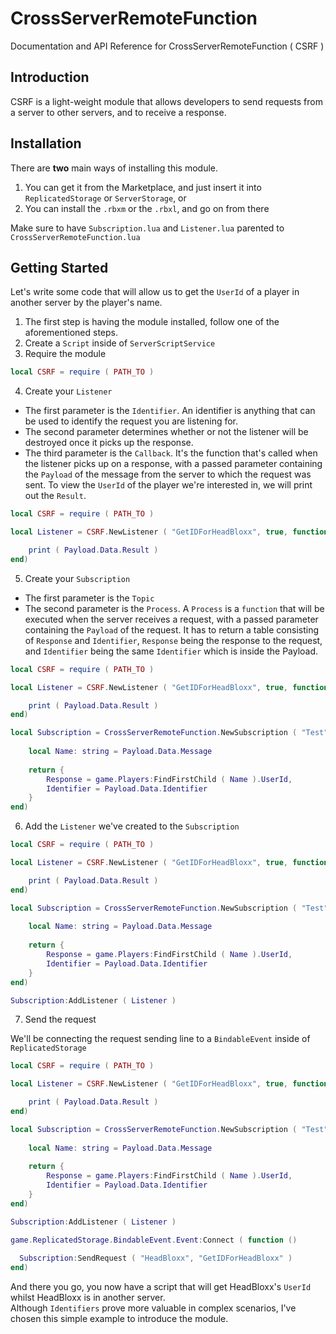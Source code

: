 # CrossServerRemoteFunction
Documentation and API Reference for CrossServerRemoteFunction ( CSRF )

## Introduction

CSRF is a light-weight module that allows developers to send requests from a server to other servers, and to receive a response.

## Installation

There are __two__ main ways of installing this module.
1. You can get it from the Marketplace, and just insert it into ``ReplicatedStorage`` or ``ServerStorage``, or
2. You can install the ``.rbxm`` or the ``.rbxl``, and go on from there

Make sure to have ``Subscription.lua`` and ``Listener.lua`` parented to ``CrossServerRemoteFunction.lua``

## Getting Started

Let's write some code that will allow us to get the ``UserId`` of a player in another server by the player's name.

1. The first step is having the module installed, follow one of the aforementioned steps.
2. Create a ``Script`` inside of ``ServerScriptService``
3. Require the module
```lua
local CSRF = require ( PATH_TO )
``` 
4. Create your ``Listener``

- The first parameter is the ``Identifier``. An identifier is anything that can be used to identify the request you are listening for.</br>
- The second parameter determines whether or not the listener will be destroyed once it picks up the response.</br>
- The third parameter is the ``Callback``. It's the function that's called when the listener picks up on a response, with a passed parameter containing the ``Payload`` of the message from the server to which the request was sent. To view the ``UserId`` of the player we're interested in, we will print out the ``Result``.
```lua
local CSRF = require ( PATH_TO )

local Listener = CSRF.NewListener ( "GetIDForHeadBloxx", true, function ( Payload )

    print ( Payload.Data.Result )
end)
```
5. Create your ``Subscription``

- The first parameter is the ``Topic``
- The second parameter is the ``Process``. A ``Process`` is a ``function`` that will be executed when the server receives a request, with a passed parameter containing the ``Payload`` of the request. It has to return a table consisting of ``Response`` and ``Identifier``, ``Response`` being the response to the request, and ``Identifier`` being the same ``Identifier`` which is inside the Payload.

```lua
local CSRF = require ( PATH_TO )

local Listener = CSRF.NewListener ( "GetIDForHeadBloxx", true, function ( Payload )

    print ( Payload.Data.Result )
end)

local Subscription = CrossServerRemoteFunction.NewSubscription ( "Test", function ( Payload )
	
	local Name: string = Payload.Data.Message
	
	return {
		Response = game.Players:FindFirstChild ( Name ).UserId,
		Identifier = Payload.Data.Identifier
	}
end)
```
6. Add the ``Listener`` we've created to the ``Subscription``

```lua
local CSRF = require ( PATH_TO )

local Listener = CSRF.NewListener ( "GetIDForHeadBloxx", true, function ( Payload )

    print ( Payload.Data.Result )
end)

local Subscription = CrossServerRemoteFunction.NewSubscription ( "Test", function ( Payload )
	
	local Name: string = Payload.Data.Message
	
	return {
		Response = game.Players:FindFirstChild ( Name ).UserId,
		Identifier = Payload.Data.Identifier
	}
end)

Subscription:AddListener ( Listener )
```
7. Send the request

We'll be connecting the request sending line to a ``BindableEvent`` inside of ``ReplicatedStorage``
```lua
local CSRF = require ( PATH_TO )

local Listener = CSRF.NewListener ( "GetIDForHeadBloxx", true, function ( Payload )

    print ( Payload.Data.Result )
end)

local Subscription = CrossServerRemoteFunction.NewSubscription ( "Test", function ( Payload )
	
	local Name: string = Payload.Data.Message
	
	return {
		Response = game.Players:FindFirstChild ( Name ).UserId,
		Identifier = Payload.Data.Identifier
	}
end)

Subscription:AddListener ( Listener )

game.ReplicatedStorage.BindableEvent.Event:Connect ( function ()
  
  Subscription:SendRequest ( "HeadBloxx", "GetIDForHeadBloxx" )
end)
```

And there you go, you now have a script that will get HeadBloxx's ``UserId`` whilst HeadBloxx is in another server.</br>
Although ``Identifiers`` prove more valuable in complex scenarios, I've chosen this simple example to introduce the module.
